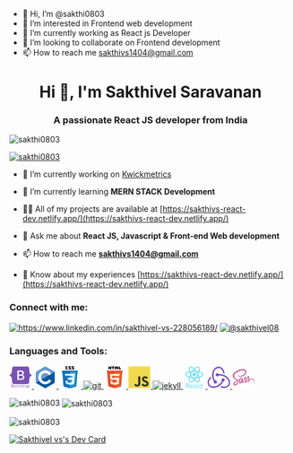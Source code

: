 - 👋 Hi, I’m @sakthi0803
- 👀 I’m interested in Frontend web development
- 🌱 I’m currently working as React js Developer
- 💞️ I’m looking to collaborate on Frontend development
- 📫 How to reach me sakthivs1404@gmail.com

<h1 align="center">Hi 👋, I'm Sakthivel Saravanan</h1>
<h3 align="center">A passionate React JS developer from India</h3>

<p align="left"> <img src="https://komarev.com/ghpvc/?username=sakthi0803&label=Profile%20views&color=0e75b6&style=flat" alt="sakthi0803" /> </p>

<p align="left"> <a href="https://github.com/ryo-ma/github-profile-trophy"><img src="https://github-profile-trophy.vercel.app/?username=sakthi0803" alt="sakthi0803" /></a> </p>

- 🔭 I’m currently working on [Kwickmetrics](web.kwickmetrics.com)

- 🌱 I’m currently learning **MERN STACK Development**

- 👨‍💻 All of my projects are available at [https://sakthivs-react-dev.netlify.app/](https://sakthivs-react-dev.netlify.app/)

- 💬 Ask me about **React JS, Javascript & Front-end Web development**

- 📫 How to reach me **sakthivs1404@gmail.com**

- 📄 Know about my experiences [https://sakthivs-react-dev.netlify.app/](https://sakthivs-react-dev.netlify.app/)

<h3 align="left">Connect with me:</h3>
<p align="left">
<a href="https://linkedin.com/in/https://www.linkedin.com/in/sakthivel-vs-228056189/" target="blank"><img align="center" src="https://raw.githubusercontent.com/rahuldkjain/github-profile-readme-generator/master/src/images/icons/Social/linked-in-alt.svg" alt="https://www.linkedin.com/in/sakthivel-vs-228056189/" height="30" width="40" /></a>
<a href="https://hashnode.com/@sakthivel08" target="blank"><img align="center" src="https://raw.githubusercontent.com/rahuldkjain/github-profile-readme-generator/master/src/images/icons/Social/hashnode.svg" alt="@sakthivel08" height="30" width="40" /></a>
</p>

<h3 align="left">Languages and Tools:</h3>
<p align="left"> <a href="https://getbootstrap.com" target="_blank" rel="noreferrer"> <img src="https://raw.githubusercontent.com/devicons/devicon/master/icons/bootstrap/bootstrap-plain-wordmark.svg" alt="bootstrap" width="40" height="40"/> </a> <a href="https://www.cprogramming.com/" target="_blank" rel="noreferrer"> <img src="https://raw.githubusercontent.com/devicons/devicon/master/icons/c/c-original.svg" alt="c" width="40" height="40"/> </a> <a href="https://www.w3schools.com/css/" target="_blank" rel="noreferrer"> <img src="https://raw.githubusercontent.com/devicons/devicon/master/icons/css3/css3-original-wordmark.svg" alt="css3" width="40" height="40"/> </a> <a href="https://git-scm.com/" target="_blank" rel="noreferrer"> <img src="https://www.vectorlogo.zone/logos/git-scm/git-scm-icon.svg" alt="git" width="40" height="40"/> </a> <a href="https://www.w3.org/html/" target="_blank" rel="noreferrer"> <img src="https://raw.githubusercontent.com/devicons/devicon/master/icons/html5/html5-original-wordmark.svg" alt="html5" width="40" height="40"/> </a> <a href="https://developer.mozilla.org/en-US/docs/Web/JavaScript" target="_blank" rel="noreferrer"> <img src="https://raw.githubusercontent.com/devicons/devicon/master/icons/javascript/javascript-original.svg" alt="javascript" width="40" height="40"/> </a> <a href="https://jekyllrb.com/" target="_blank" rel="noreferrer"> <img src="https://www.vectorlogo.zone/logos/jekyllrb/jekyllrb-icon.svg" alt="jekyll" width="40" height="40"/> </a> <a href="https://reactjs.org/" target="_blank" rel="noreferrer"> <img src="https://raw.githubusercontent.com/devicons/devicon/master/icons/react/react-original-wordmark.svg" alt="react" width="40" height="40"/> </a> <a href="https://redux.js.org" target="_blank" rel="noreferrer"> <img src="https://raw.githubusercontent.com/devicons/devicon/master/icons/redux/redux-original.svg" alt="redux" width="40" height="40"/> </a> <a href="https://sass-lang.com" target="_blank" rel="noreferrer"> <img src="https://raw.githubusercontent.com/devicons/devicon/master/icons/sass/sass-original.svg" alt="sass" width="40" height="40"/> </a> </p>

<p><img align="left" src="https://github-readme-stats.vercel.app/api/top-langs?username=sakthi0803&show_icons=true&locale=en&layout=compact" alt="sakthi0803" /></p>

<p>&nbsp;<img align="center" src="https://github-readme-stats.vercel.app/api?username=sakthi0803&show_icons=true&locale=en" alt="sakthi0803" /></p>

<p><img align="center" src="https://github-readme-streak-stats.herokuapp.com/?user=sakthi0803&" alt="sakthi0803" /></p>


<!---
sakthi0803/sakthi0803 is a ✨ special ✨ repository because its `README.md` (this file) appears on your GitHub profile.
You can click the Preview link to take a look at your changes.
--->

<a href="https://app.daily.dev/sakthivel08"><img src="https://api.daily.dev/devcards/13b7c11cf4e744e58ed03caeade1fd79.png?r=1u6" width="400" alt="Sakthivel vs's Dev Card"/></a>

